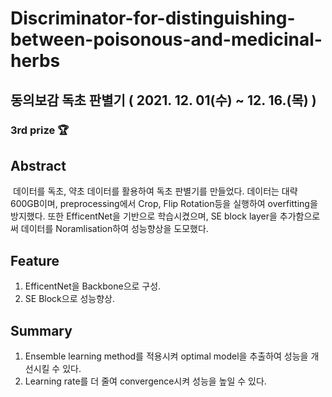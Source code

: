 # Discriminator-for-distinguishing-between-poisonous-and-medicinal-herbs
## 동의보감 독초 판별기 ( 2021. 12. 01(수) ~ 12. 16.(목) )
### **3rd prize 🏆**
## Abstract
&nbsp;데이터를 독초, 약초 데이터를 활용하여 독초 판별기를 만들었다. 데이터는 대략 600GB이며, preprocessing에서 Crop, Flip Rotation등을 실행하여 overfitting을 방지했다. 또한 EfficentNet을 기반으로 학습시켰으며, SE block layer을 추가함으로써 데이터를 Noramlisation하여 성능향상을 도모했다.

## Feature
1. EfficentNet을 Backbone으로 구성.
2. SE Block으로 성능향상.

## Summary
1. Ensemble learning method를 적용시켜 optimal model을 추출하여 성능을 개선시킬 수 있다. 
2. Learning rate를 더 줄여 convergence시켜 성능을 높일 수 있다.
